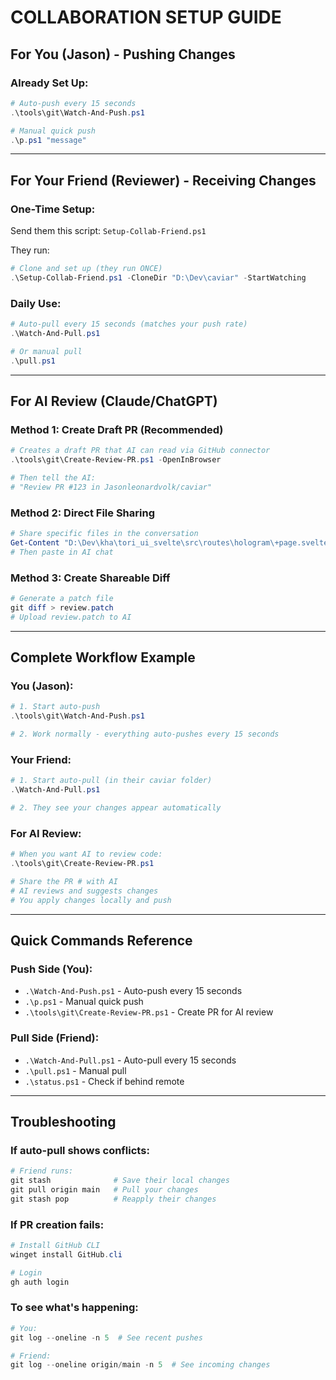 # COLLABORATION SETUP GUIDE

## For You (Jason) - Pushing Changes

### Already Set Up:
```powershell
# Auto-push every 15 seconds
.\tools\git\Watch-And-Push.ps1

# Manual quick push
.\p.ps1 "message"
```

---

## For Your Friend (Reviewer) - Receiving Changes

### One-Time Setup:
Send them this script: `Setup-Collab-Friend.ps1`

They run:
```powershell
# Clone and set up (they run ONCE)
.\Setup-Collab-Friend.ps1 -CloneDir "D:\Dev\caviar" -StartWatching
```

### Daily Use:
```powershell
# Auto-pull every 15 seconds (matches your push rate)
.\Watch-And-Pull.ps1

# Or manual pull
.\pull.ps1
```

---

## For AI Review (Claude/ChatGPT)

### Method 1: Create Draft PR (Recommended)
```powershell
# Creates a draft PR that AI can read via GitHub connector
.\tools\git\Create-Review-PR.ps1 -OpenInBrowser

# Then tell the AI:
# "Review PR #123 in Jasonleonardvolk/caviar"
```

### Method 2: Direct File Sharing
```powershell
# Share specific files in the conversation
Get-Content "D:\Dev\kha\tori_ui_svelte\src\routes\hologram\+page.svelte" | Set-Clipboard
# Then paste in AI chat
```

### Method 3: Create Shareable Diff
```powershell
# Generate a patch file
git diff > review.patch
# Upload review.patch to AI
```

---

## Complete Workflow Example

### You (Jason):
```powershell
# 1. Start auto-push
.\tools\git\Watch-And-Push.ps1

# 2. Work normally - everything auto-pushes every 15 seconds
```

### Your Friend:
```powershell
# 1. Start auto-pull (in their caviar folder)
.\Watch-And-Pull.ps1

# 2. They see your changes appear automatically
```

### For AI Review:
```powershell
# When you want AI to review code:
.\tools\git\Create-Review-PR.ps1

# Share the PR # with AI
# AI reviews and suggests changes
# You apply changes locally and push
```

---

## Quick Commands Reference

### Push Side (You):
- `.\Watch-And-Push.ps1` - Auto-push every 15 seconds
- `.\p.ps1` - Manual quick push
- `.\tools\git\Create-Review-PR.ps1` - Create PR for AI review

### Pull Side (Friend):
- `.\Watch-And-Pull.ps1` - Auto-pull every 15 seconds
- `.\pull.ps1` - Manual pull
- `.\status.ps1` - Check if behind remote

---

## Troubleshooting

### If auto-pull shows conflicts:
```powershell
# Friend runs:
git stash              # Save their local changes
git pull origin main   # Pull your changes
git stash pop          # Reapply their changes
```

### If PR creation fails:
```powershell
# Install GitHub CLI
winget install GitHub.cli

# Login
gh auth login
```

### To see what's happening:
```powershell
# You:
git log --oneline -n 5  # See recent pushes

# Friend:
git log --oneline origin/main -n 5  # See incoming changes
```